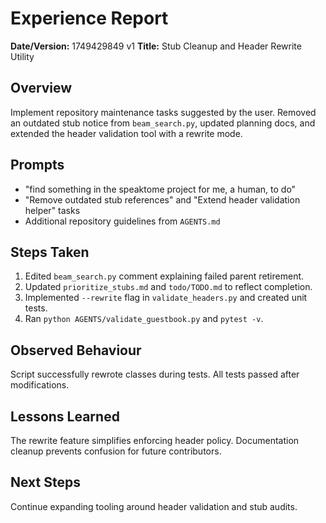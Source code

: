 # Experience Report

**Date/Version:** 1749429849 v1
**Title:** Stub Cleanup and Header Rewrite Utility

## Overview
Implement repository maintenance tasks suggested by the user. Removed an outdated stub notice from `beam_search.py`, updated planning docs, and extended the header validation tool with a rewrite mode.

## Prompts
- "find something in the speaktome project for me, a human, to do"
- "Remove outdated stub references" and "Extend header validation helper" tasks
- Additional repository guidelines from `AGENTS.md`

## Steps Taken
1. Edited `beam_search.py` comment explaining failed parent retirement.
2. Updated `prioritize_stubs.md` and `todo/TODO.md` to reflect completion.
3. Implemented `--rewrite` flag in `validate_headers.py` and created unit tests.
4. Ran `python AGENTS/validate_guestbook.py` and `pytest -v`.

## Observed Behaviour
Script successfully rewrote classes during tests. All tests passed after modifications.

## Lessons Learned
The rewrite feature simplifies enforcing header policy. Documentation cleanup prevents confusion for future contributors.

## Next Steps
Continue expanding tooling around header validation and stub audits.

